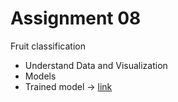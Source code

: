 # Assignment 08<br>
 Fruit classification
 - Understand Data and Visualization
 - Models
 - Trained model -> [link](https://www.dropbox.com/s/bcj0d4xt8ipc5qc/trained_model.h5?dl=0)
